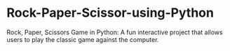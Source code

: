 # Rock-Paper-Scissor-using-Python
Rock, Paper, Scissors Game in Python: A fun interactive project that allows users to play the classic game against the computer.
